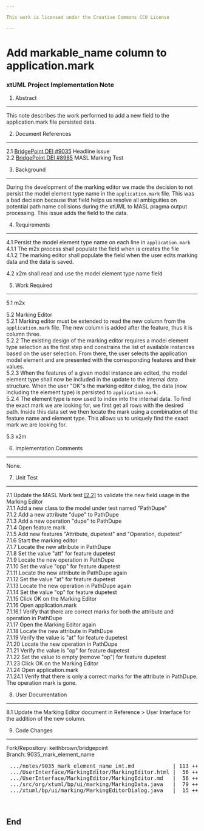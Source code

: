 ```yaml
---

This work is licensed under the Creative Commons CC0 License

---
```


# Add markable_name column to application.mark
### xtUML Project Implementation Note


1. Abstract
-----------
This note describes the work performed to add a new field to the application.mark
file persisted data.   

2. Document References
----------------------
<a id="2.1"></a>2.1 [BridgePoint DEI #9035](https://support.onefact.net/issues/9035) Headline issue    
<a id="2.2"></a>2.2 [BridgePoint DEI #8985](https://support.onefact.net/issues/8985) MASL Marking Test       

3. Background
-------------
During the development of the marking editor we made the decision to not persist
the model element type name in the ```application.mark``` file.  This was a bad
decision because that field helps us resolve all ambiguities on potential path
name collisions during the xtUML to MASL pragma output processing.  This issue 
adds the field to the data.  

4. Requirements
---------------
4.1  Persist the model element type name on each line in ```application.mark```  
4.1.1  The m2x process shall populate the field when is creates the file  
4.1.2  The marking editor shall populate the field when the user edits marking
  data and the data is saved.   
  
4.2  x2m shall read and use the model element type name field   

5. Work Required
----------------
5.1  m2x  
     
5.2  Marking Editor  
5.2.1  Marking editor must be extended to read the new column from the ```application.mark```
  file.  The new column is added after the feature, thus it is column three.  
5.2.2  The existing design of the marking editor requires a model element type
  selection as the first step and constrains the list of available instances based
  on the user selection.  From there, the user selects the application model 
  element and are presented with the corresponding features and their values.  
5.2.3  When the features of a given model instance are edited, the model element
  type shall now be included in the update to the internal data structure.  When 
  the user "OK"s the marking editor dialog, the data (now including the element type) 
  is persisted to ```application.mark```.  
5.2.4  The element type is now used to index into the internal data.  To find the exact
  mark we are looking for, we first get all rows with the desired path.  Inside this
  data set we then locate the mark using a combination of the feature name and 
  element type.  This allows us to uniquely find the exact mark we are looking for.   
    
5.3  x2m     


6. Implementation Comments
--------------------------
None.   

7. Unit Test
------------
7.1  Update the MASL Mark test [[2.2]](#2.2) to validate the new field usage in the Marking Editor   
7.1.1  Add a new class to the model under test named "PathDupe"    
7.1.2  Add a new attribute "dupe" to PathDupe     
7.1.3  Add a new operation "dupe" to PathDupe  
7.1.4  Open feature.mark  
7.1.5  Add new features "Attribute, dupetest" and "Operation, dupetest"  
7.1.6  Start the marking editor  
7.1.7  Locate the new attribute in PathDupe  
7.1.8  Set the value "att" for feature dupetest  
7.1.9  Locate the new operation in PathDupe  
7.1.10  Set the value "opp" for feature dupetest  
7.1.11  Locate the new attribute in PathDupe again  
7.1.12  Set the value "at" for feature dupetest  
7.1.13  Locate the new operation in PathDupe again  
7.1.14  Set the value "op" for feature dupetest  
7.1.15  Click OK on the Marking Editor  
7.1.16  Open application.mark  
7.1.16.1  Verify that there are correct marks for both the attribute and operation in PathDupe  
7.1.17  Open the Marking Editor again  
7.1.18  Locate the new attribute in PathDupe  
7.1.19  Verify the value is "at" for feature dupetest  
7.1.20  Locate the new operation in PathDupe  
7.1.21  Verify the value is "op" for feature dupetest  
7.1.22  Set the value to empty (remove "op") for feature dupetest  
7.1.23  Click OK on the Marking Editor  
7.1.24  Open application.mark  
7.1.24.1  Verify that there is only a correct marks for the attribute in PathDupe.  The operation mark is gone.  


8. User Documentation
---------------------
8.1  Update the Marking Editor document in Reference > User Interface for the 
  addition of the new column.     

9. Code Changes
---------------
Fork/Repository: keithbrown/bridgepoint   
Branch: 9035_mark_element_name  

<pre>
 .../notes/9035_mark_element_name_int.md            | 113 +++++++++++++++++++++
 .../UserInterface/MarkingEditor/MarkingEditor.html |  56 +++++-----
 .../UserInterface/MarkingEditor/MarkingEditor.md   |  56 +++++-----
 .../src/org/xtuml/bp/ui/marking/MarkingData.java   |  79 +++++++++++---
 .../xtuml/bp/ui/marking/MarkingEditorDialog.java   |  15 ++-


</pre>

End
---

